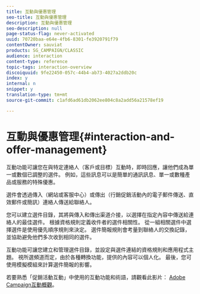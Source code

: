 ```yaml
---
title: 互動與優惠管理
seo-title: 互動與優惠管理
description: 互動與優惠管理
seo-description: null
page-status-flag: never-activated
uuid: 70720baa-e64e-4fb6-8301-fe3920791f79
contentOwner: sauviat
products: SG_CAMPAIGN/CLASSIC
audience: interaction
content-type: reference
topic-tags: interaction-overview
discoiquuid: 9fe22450-057c-44b4-ab73-4027a2ddb20c
index: y
internal: n
snippet: y
translation-type: tm+mt
source-git-commit: c1afd6ad61db2062ee804c8a2add56a21578ef19

---
```



# 互動與優惠管理{#interaction-and-offer-management}

互動功能可讓您在與特定連絡人（客戶或目標）互動時，即時回應，讓他們成為單一或數個已調整的選件。 例如，這些訊息可以是簡單的通訊訊息、單一或數種產品或服務的特殊優惠。

選件會透過傳入（網站或客服中心）或傳出（行銷促銷活動內的電子郵件傳送、直效郵件或簡訊）連絡人傳送給聯絡人。

您可以建立選件目錄，其將與傳入和傳出渠道介接，以選擇在指定內容中傳送給連絡人的最佳選件。 根據資格規則定義收件者的選件相關性。 從一組相關選件中選擇選件是使用優先順序規則來決定。 選件簡報規則會考量到聯絡人的交換記錄，並協助避免他們多次收到相同的選件。

互動功能可讓您建立和管理選件目錄，並設定與選件連結的資格規則和應用程式主題。 視所選頻道而定，由於各種轉換功能，提供的內容可以個人化。 最後，您可使用模擬模組來計算選件簡報的影響。

若要熟悉「促銷活動互動」中使用的互動功能和術語，請觀看此影片： [Adobe Campaign互動概觀](https://helpx.adobe.com/campaign/classic/how-to/acs-overview.html?playlist=/ccx/v1/collection/product/campaign/classic/segment/digital-marketers/explevel/intermediate/applaunch/get-started/collection.ccx.js&ref=helpx.adobe.com)。
